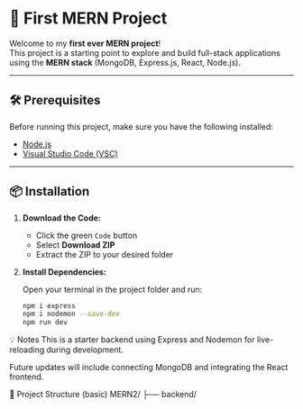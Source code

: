 # 🚀 First MERN Project

Welcome to my **first ever MERN project**!  
This project is a starting point to explore and build full-stack applications using the **MERN stack** (MongoDB, Express.js, React, Node.js).

---

## 🛠️ Prerequisites

Before running this project, make sure you have the following installed:

- [Node.js](https://nodejs.org/)
- [Visual Studio Code (VSC)](https://code.visualstudio.com/)

---

## 📦 Installation

1. **Download the Code:**
   - Click the green `Code` button
   - Select **Download ZIP**
   - Extract the ZIP to your desired folder

2. **Install Dependencies:**

   Open your terminal in the project folder and run:

   ```bash
   npm i express
   npm i nodemon --save-dev
   npm run dev
   ```

💡 Notes
This is a starter backend using Express and Nodemon for live-reloading during development.

Future updates will include connecting MongoDB and integrating the React frontend.

📁 Project Structure (basic)
  MERN2/
├── backend/

